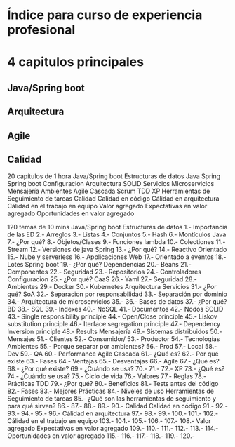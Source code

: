 # Índice para curso de experiencia profesional

# 4 capitulos principales
##	Java/Spring boot
##	Arquitectura
##	Agile
##	Calidad

20 capítulos de 1 hora
	Java/Spring boot
		Estructuras de datos
		Java
		Spring
		Spring boot
		Configuracion
	Arquitectura
		SOLID
		Servicios
		Microservicios
		Mensajería
		Ambientes
	Agile
		Cascada
		Scrum
		TDD
		XP
		Herramientas de Seguimiento de tareas
	Calidad
		Calidad en código
		Cálidad en arquitectura
		Cálidad en el trabajo en equipo
	Valor agregado
		Expectativas en valor agregado
		Oportunidades en valor agregado

120 temas de 10 mins
	Java/Spring boot
		Estructuras de datos
			1.- Importancia de las ED
			2.- Arreglos
			3.- Listas
			4.- Conjuntos
			5.- Hash
			6.- Montículos
		Java
			7.- ¿Por qué? 
			8.- Objetos/Clases 
			9.- Funciones lambda 
			10.- Colectiones 
			11.- Stream 
			12.- Versiones de java 
		Spring
			13.- ¿Por qué?
			14.- Reactivo Orientado 
			15.- Nube y serverless
			16.- Applicaciones Web
			17.- Orientado a eventos
			18.- Lotes
		Spring boot
			19.- ¿Por qué? Dependencias 
			20.- Beans 
			21.- Componentes
			22.- Seguridad
			23.- Repositorios
			24.- Controladores
		Configuracion
			25.- ¿Por qué? CaaS
			26.- Yaml
			27.- Seguridad
			28.- Ambientes
			29.- Docker
			30.- Kubernetes
	Arquitectura
		Servicios
			31.- ¿Por qué? SoA
			32.- Separacion por responsabilidad
			33.- Separación por dominio
			34.- Arquitectura de microservicios
			35.- 
			36.- 
		Bases de datos
			37.- ¿Por qué? BD
			38.- SQL
			39.- Indexes
			40.- NoSQL
			41.- Documentos
			42.- Nodos
		SOLID
			43.- Single responsibility principle
			44.- Open/Close principle
			45.- Liskov substitution principle
			46.- Iterface segregation principle
			47.- Dependency Inversion principle
			48.- Results
		Mensajería
			49.- Sistemas distribuidos
			50.- Mensajes
			51.- Clientes
			52.- Consumidor/
			53.- Productor
			54.- Tecnologías
		Ambientes
			55.- Porque separar por ambientes?
			56.- Prod
			57.- Local
			58.- Dev
			59.- QA
			60.- Performance
	Agile
		Cascada
			61.- ¿Qué es?
			62.- Por qué existe
			63.- Fases
			64.- Ventajas
			65.- Desventajas
			66.- 
		Agile
			67.- ¿Qué es?
			68.- ¿Por qué existe?
			69.- ¿Cuándo se usa?
			70.- 
			71.- 
			72.- 
		XP
			73.- ¿Qué es?
			74.- ¿Cuándo se usa?
			75.- Ciclo de vida 
			76.- Valores 
			77.- Reglas
			78.- Prácticas
		TDD
			79.- ¿Por qué?
			80.- Beneficios
			81.- Tests antes del código
			82.- Fases
			83.- Mejores Prácticas
			84.- Niveles de uso
		Herramientas de Seguimiento de tareas
			85.- ¿Qué son las herramientas de seguimiento y para qué sirven?
			86.- 
			87.- 
			88.- 
			89.- 
			90.- 
	Calidad
		Calidad en código
			91.- 
			92.- 
			93.- 
			94.- 
			95.- 
			96.- 
		Cálidad en arquitectura
			97.- 
			98.- 
			99.- 
			100.- 
			101.- 
			102.- 
		Cálidad en el trabajo en equipo
			103.- 
			104.- 
			105.- 
			106.- 
			107.- 
			108.- 
	Valor agregado
		Expectativas en valor agregado
			109.- 
			110.- 
			111.- 
			112.- 
			113.- 
			114.- 
		Oportunidades en valor agregado
			115.- 
			116.- 
			117.- 
			118.- 
			119.- 
			120.- 

